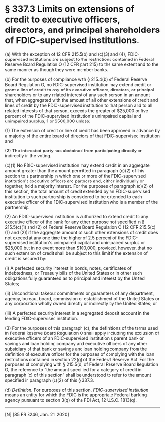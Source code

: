 # § 337.3   Limits on extensions of credit to executive officers, directors, and principal shareholders of FDIC-supervised institutions.

(a) With the exception of 12 CFR 215.5(b) and (c)(3) and (4), FDIC-supervised institutions are subject to the restrictions contained in Federal Reserve Board Regulation O (12 CFR part 215) to the same extent and to the same manner as though they were member banks.


(b) For the purposes of compliance with § 215.4(b) of Federal Reserve Board Regulation O, no FDIC-supervised institution may extend credit or grant a line of credit to any of its executive officers, directors, or principal shareholders or to any related interest of any such person in an amount that, when aggregated with the amount of all other extensions of credit and lines of credit by the FDIC-supervised institution to that person and to all related interests of that person, exceeds the greater of $25,000 or five percent of the FDIC-supervised institution's unimpaired capital and unimpaired surplus,
1 or $500,000 unless:


(1) The extension of credit or line of credit has been approved in advance by a majority of the entire board of directors of that FDIC-supervised institution and


(2) The interested party has abstained from participating directly or indirectly in the voting.


(c)(1) No FDIC-supervised institution may extend credit in an aggregate amount greater than the amount permitted in paragraph (c)(2) of this section to a partnership in which one or more of the FDIC-supervised institution's executive officers are partners and, either individually or together, hold a majority interest. For the purposes of paragraph (c)(2) of this section, the total amount of credit extended by an FDIC-supervised institution to such partnership is considered to be extended to each executive officer of the FDIC-supervised institution who is a member of the partnership.


(2) An FDIC-supervised institution is authorized to extend credit to any executive officer of the bank for any other purpose not specified in § 215.5(c)(1) and (2) of Federal Reserve Board Regulation O (12 CFR 215.5(c)(1) and (2)) if the aggregate amount of such other extensions of credit does not exceed at any one time the higher of 2.5 percent of the FDIC-supervised institution's unimpaired capital and unimpaired surplus or $25,000 but in no event more than $100,000, provided, however, that no such extension of credit shall be subject to this limit if the extension of credit is secured by:


(i) A perfected security interest in bonds, notes, certificates of indebtedness, or Treasury bills of the United States or in other such obligations fully guaranteed as to principal and interest by the United States;


(ii) Unconditional takeout commitments or guarantees of any department, agency, bureau, board, commission or establishment of the United States or any corporation wholly owned directly or indirectly by the United States; or


(iii) A perfected security interest in a segregated deposit account in the lending FDIC-supervised institution.


(3) For the purposes of this paragraph (c), the definitions of the terms used in Federal Reserve Board Regulation O shall apply including the exclusion of executive officers of an FDIC-supervised institution's parent bank or savings and loan holding company and executive officers of any other subsidiary of that bank or savings and loan holding company from the definition of executive officer for the purposes of complying with the loan restrictions contained in section 22(g) of the Federal Reserve Act. For the purposes of complying with § 215.5(d) of Federal Reserve Board Regulation O, the reference to “the amount specified for a category of credit in paragraph (c) of this section” shall be understood to refer to the amount specified in paragraph (c)(2) of this § 337.3.


(d) *Definition.* For purposes of this section, *FDIC-supervised institution* means an entity for which the FDIC is the appropriate Federal banking agency pursuant to section 3(q) of the FDI Act, 12 U.S.C. 1813(q).



---

[N] [85 FR 3246, Jan. 21, 2020]




